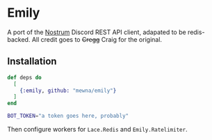 # Emily

A port of the [Nostrum](https://github.com/Kraigie/nostrum) Discord REST API 
client, adapated to be redis-backed. All credit goes to ~~Cregg~~ Craig for the
original. 

## Installation

```elixir
def deps do
  [
    {:emily, github: "mewna/emily"}
  ]
end
```
```Bash
BOT_TOKEN="a token goes here, probably"
```

Then configure workers for `Lace.Redis` and `Emily.Ratelimiter`. 
